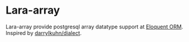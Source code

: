 # Lara-array
Lara-array provide postgresql array datatype support at [Eloquent ORM](http://laravel.com/docs/eloquent). Inspired by [darrylkuhn/dialect](https://github.com/darrylkuhn/dialect).
